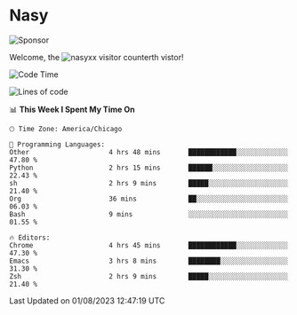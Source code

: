 # Nasy

<!--
<p align="center">
<img height="200" src="https://github-readme-stats.vercel.app/api?username=nasyxx&count_private=true&show_icons=true&theme=dracula&include_all_commits=true"/>
<img height="200" src="https://github-readme-stats.vercel.app/api/top-langs/?username=nasyxx&theme=dracula&hide=html,jupyter+notebook&count_private=true&show_icons=true"/>
</p>

  
----------------
-->

![Sponsor](https://img.shields.io/static/v1.svg?label=Sponsor&message=%E2%9D%A4&logo=GitHub&style=flat&color=pink)
 
Welcome, the ![nasyxx visitor counter](https://count.getloli.com/get/@nasyxx?theme=rule34)th vistor!
 
<!--START_SECTION:waka-->
![Code Time](http://img.shields.io/badge/Code%20Time-3%2C614%20hrs%2041%20mins-blue)

![Lines of code](https://img.shields.io/badge/From%20Hello%20World%20I%27ve%20Written-6.3%20million%20lines%20of%20code-blue)

📊 **This Week I Spent My Time On** 

```text
🕑︎ Time Zone: America/Chicago

💬 Programming Languages: 
Other                    4 hrs 48 mins       ████████████░░░░░░░░░░░░░   47.80 % 
Python                   2 hrs 15 mins       ██████░░░░░░░░░░░░░░░░░░░   22.43 % 
sh                       2 hrs 9 mins        █████░░░░░░░░░░░░░░░░░░░░   21.40 % 
Org                      36 mins             ██░░░░░░░░░░░░░░░░░░░░░░░   06.03 % 
Bash                     9 mins              ░░░░░░░░░░░░░░░░░░░░░░░░░   01.55 % 

🔥 Editors: 
Chrome                   4 hrs 45 mins       ████████████░░░░░░░░░░░░░   47.30 % 
Emacs                    3 hrs 8 mins        ████████░░░░░░░░░░░░░░░░░   31.30 % 
Zsh                      2 hrs 9 mins        █████░░░░░░░░░░░░░░░░░░░░   21.40 % 
```


 Last Updated on 01/08/2023 12:47:19 UTC
<!--END_SECTION:waka-->

<!-- ![visitors](https://visitor-badge.laobi.icu/badge?page_id=nasyxx.nasyxx) -->
